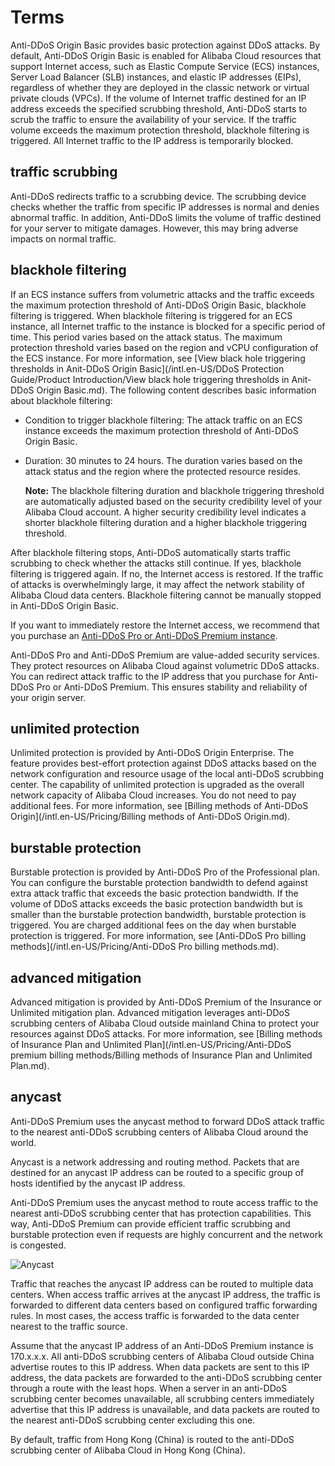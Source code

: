 # Terms

Anti-DDoS Origin Basic provides basic protection against DDoS attacks. By default, Anti-DDoS Origin Basic is enabled for Alibaba Cloud resources that support Internet access, such as Elastic Compute Service \(ECS\) instances, Server Load Balancer \(SLB\) instances, and elastic IP addresses \(EIPs\), regardless of whether they are deployed in the classic network or virtual private clouds \(VPCs\). If the volume of Internet traffic destined for an IP address exceeds the specified scrubbing threshold, Anti-DDoS starts to scrub the traffic to ensure the availability of your service. If the traffic volume exceeds the maximum protection threshold, blackhole filtering is triggered. All Internet traffic to the IP address is temporarily blocked.

## traffic scrubbing

Anti-DDoS redirects traffic to a scrubbing device. The scrubbing device checks whether the traffic from specific IP addresses is normal and denies abnormal traffic. In addition, Anti-DDoS limits the volume of traffic destined for your server to mitigate damages. However, this may bring adverse impacts on normal traffic.

## blackhole filtering

If an ECS instance suffers from volumetric attacks and the traffic exceeds the maximum protection threshold of Anti-DDoS Origin Basic, blackhole filtering is triggered. When blackhole filtering is triggered for an ECS instance, all Internet traffic to the instance is blocked for a specific period of time. This period varies based on the attack status. The maximum protection threshold varies based on the region and vCPU configuration of the ECS instance. For more information, see [View black hole triggering thresholds in Anit-DDoS Origin Basic](/intl.en-US/DDoS Protection Guide/Product Introduction/View black hole triggering thresholds in Anit-DDoS Origin Basic.md). The following content describes basic information about blackhole filtering:

-   Condition to trigger blackhole filtering: The attack traffic on an ECS instance exceeds the maximum protection threshold of Anti-DDoS Origin Basic.
-   Duration: 30 minutes to 24 hours. The duration varies based on the attack status and the region where the protected resource resides.

    **Note:** The blackhole filtering duration and blackhole triggering threshold are automatically adjusted based on the security credibility level of your Alibaba Cloud account. A higher security credibility level indicates a shorter blackhole filtering duration and a higher blackhole triggering threshold.


After blackhole filtering stops, Anti-DDoS automatically starts traffic scrubbing to check whether the attacks still continue. If yes, blackhole filtering is triggered again. If no, the Internet access is restored. If the traffic of attacks is overwhelmingly large, it may affect the network stability of Alibaba Cloud data centers. Blackhole filtering cannot be manually stopped in Anti-DDoS Origin Basic.

If you want to immediately restore the Internet access, we recommend that you purchase an [Anti-DDoS Pro or Anti-DDoS Premium instance](https://www.alibabacloud.com/product/ddos).

Anti-DDoS Pro and Anti-DDoS Premium are value-added security services. They protect resources on Alibaba Cloud against volumetric DDoS attacks. You can redirect attack traffic to the IP address that you purchase for Anti-DDoS Pro or Anti-DDoS Premium. This ensures stability and reliability of your origin server.

## unlimited protection

Unlimited protection is provided by Anti-DDoS Origin Enterprise. The feature provides best-effort protection against DDoS attacks based on the network configuration and resource usage of the local anti-DDoS scrubbing center. The capability of unlimited protection is upgraded as the overall network capacity of Alibaba Cloud increases. You do not need to pay additional fees. For more information, see [Billing methods of Anti-DDoS Origin](/intl.en-US/Pricing/Billing methods of Anti-DDoS Origin.md).

## burstable protection

Burstable protection is provided by Anti-DDoS Pro of the Professional plan. You can configure the burstable protection bandwidth to defend against extra attack traffic that exceeds the basic protection bandwidth. If the volume of DDoS attacks exceeds the basic protection bandwidth but is smaller than the burstable protection bandwidth, burstable protection is triggered. You are charged additional fees on the day when burstable protection is triggered. For more information, see [Anti-DDoS Pro billing methods](/intl.en-US/Pricing/Anti-DDoS Pro billing methods.md).

## advanced mitigation

Advanced mitigation is provided by Anti-DDoS Premium of the Insurance or Unlimited mitigation plan. Advanced mitigation leverages anti-DDoS scrubbing centers of Alibaba Cloud outside mainland China to protect your resources against DDoS attacks. For more information, see [Billing methods of Insurance Plan and Unlimited Plan](/intl.en-US/Pricing/Anti-DDoS premium billing methods/Billing methods of Insurance Plan and Unlimited Plan.md).

## anycast

Anti-DDoS Premium uses the anycast method to forward DDoS attack traffic to the nearest anti-DDoS scrubbing centers of Alibaba Cloud around the world.

Anycast is a network addressing and routing method. Packets that are destined for an anycast IP address can be routed to a specific group of hosts identified by the anycast IP address.

Anti-DDoS Premium uses the anycast method to route access traffic to the nearest anti-DDoS scrubbing center that has protection capabilities. This way, Anti-DDoS Premium can provide efficient traffic scrubbing and burstable protection even if requests are highly concurrent and the network is congested.

![Anycast](https://static-aliyun-doc.oss-cn-hangzhou.aliyuncs.com/assets/img/en-US/2075021061/p38704.png)

Traffic that reaches the anycast IP address can be routed to multiple data centers. When access traffic arrives at the anycast IP address, the traffic is forwarded to different data centers based on configured traffic forwarding rules. In most cases, the access traffic is forwarded to the data center nearest to the traffic source.

Assume that the anycast IP address of an Anti-DDoS Premium instance is 170.x.x.x. All anti-DDoS scrubbing centers of Alibaba Cloud outside China advertise routes to this IP address. When data packets are sent to this IP address, the data packets are forwarded to the anti-DDoS scrubbing center through a route with the least hops. When a server in an anti-DDoS scrubbing center becomes unavailable, all scrubbing centers immediately advertise that this IP address is unavailable, and data packets are routed to the nearest anti-DDoS scrubbing center excluding this one.

By default, traffic from Hong Kong \(China\) is routed to the anti-DDoS scrubbing center of Alibaba Cloud in Hong Kong \(China\).


